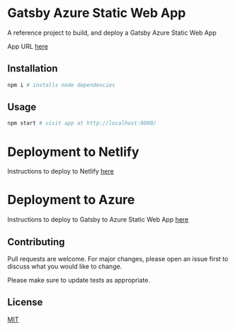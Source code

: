 # Gatsby Azure Static Web App

A reference project to build, and deploy a Gatsby Azure Static Web App

App URL [here](https://determined-kepler-991624.netlify.app/)

## Installation

```bash
npm i # installs node dependencies
```

## Usage

```bash
npm start # visit app at http://localhost:8000/
```

# Deployment to Netlify

Instructions to deploy to Netlify [here](https://www.netlify.com/blog/2016/09/29/a-step-by-step-guide-deploying-on-netlify/)

# Deployment to Azure

Instructions to deploy to Gatsby to Azure Static Web App [here](https://docs.microsoft.com/en-us/learn/modules/create-deploy-static-webapp-gatsby-app-service/)

## Contributing

Pull requests are welcome. For major changes, please open an issue first to discuss what you would like to change.

Please make sure to update tests as appropriate.

## License

[MIT](https://choosealicense.com/licenses/mit/)
